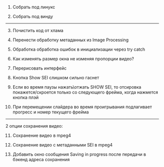 1. Собрать под линукс

2. Собрать под винду
--------------------

3. Почистить код от хлама

4. Перенести обработку метаданных из Image Processing

5. Обработка обработка ошибок в инициализации через try catch

6. Как изменять размер окна не изменяя пропорции видео?

7. Перерисовать интерфейс

8. Кнопка Show SEI слишком сильно гаснет

9. Если во время паузы нажать\отжать SHOW SEI, то отсировка покажется/скроется только со следующего фрейма, когда нажмется кнопка плэй 

10.  При перемещении слайдера во время проигрывания подлагивает прогресс и номер текущего фрейма
--------------------
    
2 опции сохранения видео:

11. Сохранение видео в mpeg4

12. Сохранение видео с метаданными SEI в mpeg4

13. Добавить окно сообщения Saving in progress после передачи в бэкенд адреса сохранения


